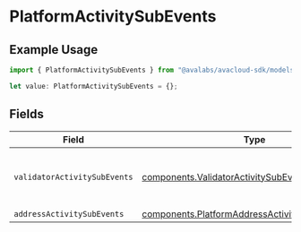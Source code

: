 # PlatformActivitySubEvents

## Example Usage

```typescript
import { PlatformActivitySubEvents } from "@avalabs/avacloud-sdk/models/components";

let value: PlatformActivitySubEvents = {};
```

## Fields

| Field                                                                                                              | Type                                                                                                               | Required                                                                                                           | Description                                                                                                        |
| ------------------------------------------------------------------------------------------------------------------ | ------------------------------------------------------------------------------------------------------------------ | ------------------------------------------------------------------------------------------------------------------ | ------------------------------------------------------------------------------------------------------------------ |
| `validatorActivitySubEvents`                                                                                       | [components.ValidatorActivitySubEvents](../../models/components/validatoractivitysubevents.md)[]                   | :heavy_minus_sign:                                                                                                 | Array of validator activity sub-event types                                                                        |
| `addressActivitySubEvents`                                                                                         | [components.PlatformAddressActivitySubEventType](../../models/components/platformaddressactivitysubeventtype.md)[] | :heavy_minus_sign:                                                                                                 | N/A                                                                                                                |